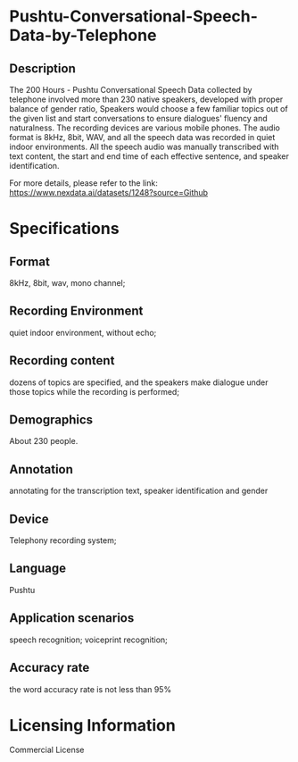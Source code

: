 # Pushtu-Conversational-Speech-Data-by-Telephone

## Description
The 200 Hours - Pushtu Conversational Speech Data collected by telephone involved more than 230 native speakers, developed with proper balance of gender ratio, Speakers would choose a few familiar topics out of the given list and start conversations to ensure dialogues' fluency and naturalness. The recording devices are various mobile phones. The audio format is 8kHz, 8bit, WAV, and all the speech data was recorded in quiet indoor environments. All the speech audio was manually transcribed with text content, the start and end time of each effective sentence, and speaker identification.

For more details, please refer to the link: https://www.nexdata.ai/datasets/1248?source=Github

# Specifications
## Format
8kHz, 8bit, wav, mono channel;
## Recording Environment
quiet indoor environment, without echo;
## Recording content
dozens of topics are specified, and the speakers make dialogue under those topics while the recording is performed;
## Demographics
About 230 people.
## Annotation
annotating for the transcription text, speaker identification and gender
## Device
Telephony recording system;
## Language
Pushtu
## Application scenarios
speech recognition; voiceprint recognition;
## Accuracy rate
the word accuracy rate is not less than 95%

# Licensing Information
Commercial License
